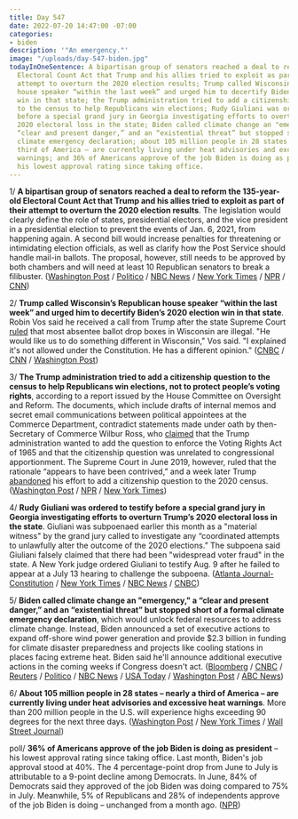 ```yaml
---
title: Day 547
date: 2022-07-20 14:47:00 -07:00
categories:
- biden
description: '"An emergency."'
image: "/uploads/day-547-biden.jpg"
todayInOneSentence: A bipartisan group of senators reached a deal to reform the 135-year-old
  Electoral Count Act that Trump and his allies tried to exploit as part of their
  attempt to overturn the 2020 election results; Trump called Wisconsin’s Republican
  house speaker “within the last week” and urged him to decertify Biden’s 2020 election
  win in that state; the Trump administration tried to add a citizenship question
  to the census to help Republicans win elections; Rudy Giuliani was ordered to testify
  before a special grand jury in Georgia investigating efforts to overturn Trump’s
  2020 electoral loss in the state; Biden called climate change an "emergency," a
  “clear and present danger,” and an “existential threat” but stopped short of a formal
  climate emergency declaration; about 105 million people in 28 states – nearly a
  third of America – are currently living under heat advisories and excessive heat
  warnings; and 36% of Americans approve of the job Biden is doing as president –
  his lowest approval rating since taking office.
---
```


1/ **A bipartisan group of senators reached a deal to reform the 135-year-old Electoral Count Act that Trump and his allies tried to exploit as part of their attempt to overturn the 2020 election results**. The legislation would clearly define the role of states, presidential electors, and the vice president in a presidential election to prevent the events of Jan. 6, 2021, from happening again. A second bill would increase penalties for threatening or intimidating election officials, as well as clarify how the Post Service should handle mail-in ballots. The proposal, however, still needs to be approved by both chambers and will need at least 10 Republican senators to break a filibuster. ([Washington Post](https://www.washingtonpost.com/politics/2022/07/20/electoral-count-act-bill-senate/) / [Politico](https://www.politico.com/news/2022/07/20/bipartisan-senators-finalize-proposal-to-prevent-another-jan-6-00046906) / [NBC News](https://www.nbcnews.com/politics/congress/senators-announce-bipartisan-bills-stop-candidates-stealing-elections-rcna39124) / [New York Times](https://www.nytimes.com/2022/07/20/us/politics/electoral-count-act-senate.html) / [NPR](https://www.npr.org/2022/07/20/1105843501/electoral-count-act-changes-pence-january-6th) / [CNN](https://www.cnn.com/2022/07/20/politics/electoral-count-act-reform-january-6-response/))

2/ **Trump called Wisconsin’s Republican house speaker “within the last week” and urged him to decertify Biden’s 2020 election win in that state**. Robin Vos said he received a call from Trump after the state Supreme Court [ruled](https://whatthefuckjusthappenedtoday.com/2022/07/11/day-538/#4-the-wisconsin-supreme-court-ruled) that most absentee ballot drop boxes in Wisconsin are illegal. "He would like us to do something different in Wisconsin," Vos said. "I explained it's not allowed under the Constitution. He has a different opinion." ([CNBC](https://www.cnbc.com/2022/07/19/trump-asked-wisconsin-speaker-to-decertify-biden-2020-election-win.html) / [CNN](https://www.cnn.com/2022/07/20/politics/donald-trump-wisconsin-2020-presidential-election/index.html) / [Washington Post](https://www.washingtonpost.com/national-security/2022/07/20/trump-election-wisconsin-vos-overturn/))

3/ **The Trump administration tried to add a citizenship question to the census to help Republicans win elections, not to protect people’s voting rights**, according to a report issued by the House Committee on Oversight and Reform. The documents, which include drafts of internal memos and secret email communications between political appointees at the Commerce Department, contradict statements made under oath by then-Secretary of Commerce Wilbur Ross, who [claimed](https://whatthefuckjusthappenedtoday.com/2019/07/17/day-909/#1-the-house-voted-to-hold-attorney-g) that the Trump administration wanted to add the question to enforce the Voting Rights Act of 1965 and that the citizenship question was unrelated to congressional apportionment. The Supreme Court in June 2019, however, ruled that the rationale “appears to have been contrived,” and a week later Trump [abandoned](https://whatthefuckjusthappenedtoday.com/2019/07/11/day-903/#2-trump-will-abandon-his-effort-to-a) his effort to add a citizenship question to the 2020 census. ([Washington Post](https://www.washingtonpost.com/dc-md-va/2022/07/20/new-evidence-disputes-trump-administrations-citizenship-question-rationale/) / [NPR](https://www.npr.org/2022/07/20/1044944618/census-citzenship-question-history-oversight-committee) / [New York Times](https://www.nytimes.com/2022/07/20/us/census-citizenship-question-oversight.html))

4/ **Rudy Giuliani was ordered to testify before a special grand jury in Georgia investigating efforts to overturn Trump’s 2020 electoral loss in the state**. Giuliani was subpoenaed earlier this month as a "material witness" by the grand jury called to investigate any “coordinated attempts to unlawfully alter the outcome of the 2020 elections.” The subpoena said Giuliani falsely claimed that there had been "widespread voter fraud" in the state. A New York judge ordered Giuliani to testify Aug. 9 after he failed to appear at a July 13 hearing to challenge the subpoena. ([Atlanta Journal-Constitution](https://www.ajc.com/politics/judge-orders-giuliani-to-testify-before-fulton-grand-jury/YMQI3Q3F4REXZEVWCN5USA46GM/) / [New York Times](https://www.nytimes.com/2022/07/20/us/giuliani-testify-georgia-investigation.html?referringSource=articleShare) / [NBC News](https://www.nbcnews.com/politics/donald-trump/judge-orders-rudy-giuliani-testify-grand-jury-trump-election-probe-rcna39119) / [CNBC](https://www.cnbc.com/2022/07/20/rudy-giuliani-ordered-to-testify-at-georgia-grand-jury-in-trump-election-meddling-case.html))

5/ **Biden called climate change an "emergency," a “clear and present danger,” and an “existential threat” but stopped short of a formal climate emergency declaration**, which would unlock federal resources to address climate change. Instead, Biden announced a set of executive actions to expand off-shore wind power generation and provide $2.3 billion in funding for climate disaster preparedness and projects like cooling stations in places facing extreme heat. Biden said he'll announce additional executive actions in the coming weeks if Congress doesn't act. ([Bloomberg](https://www.bloomberg.com/news/articles/2022-07-20/biden-maps-path-around-manchin-on-climate-with-aid-on-wind-heat?srnd=premium&sref=MIBMEEoj) / [CNBC](https://www.cnbc.com/2022/07/20/biden-announces-new-climate-change-programs-no-emergency-declaration.html) / [Reuters](https://www.reuters.com/world/us/biden-announce-executive-actions-climate-2022-07-20/) / [Politico](https://www.politico.com/news/2022/07/20/biden-seeks-to-revive-climate-change-agenda-00046968) / [NBC News](https://www.nbcnews.com/politics/white-house/biden-announce-executive-action-climate-failed-effort-congress-rcna39029) / [USA Today](https://www.usatoday.com/story/news/politics/2022/07/20/biden-climate-executive-actions/10103660002/) / [Washington Post](https://www.washingtonpost.com/politics/2022/07/20/biden-issue-new-policy-climate-vowing-act-if-congress-doesnt/) / [ABC News](https://abcnews.go.com/Politics/biden-executive-actions-climate-change-fall-short-activists/story?id=87105954))

6/ **About 105 million people in 28 states – nearly a third of America – are currently living under heat advisories and excessive heat warnings**. More than 200 million people in the U.S. will experience highs exceeding 90 degrees for the next three days. ([Washington Post](https://www.washingtonpost.com/climate-environment/2022/07/20/heatwave-us-record-oklahoma-texas/) / [New York Times](https://www.nytimes.com/2022/07/20/us/heat-advisories-warnings-oklahoma-texas-arkansas.html) / [Wall Street Journal](https://www.wsj.com/articles/dangerous-heat-wave-to-hit-more-than-100-million-americans-11658321344?mod=hp_lead_pos7))

poll/ **36% of Americans approve of the job Biden is doing as president** – his lowest approval rating since taking office. Last month, Biden's job approval stood at 40%. The 4 percentage-point drop from June to July is attributable to a 9-point decline among Democrats. In June, 84% of Democrats said they approved of the job Biden was doing compared to 75% in July. Meanwhile, 5% of Republicans and 28% of independents approve of the job Biden is doing – unchanged from a month ago. ([NPR](https://www.npr.org/2022/07/20/1112297499/biden-approval-hits-another-new-low-as-more-democrats-sour-on-him-poll-finds))
